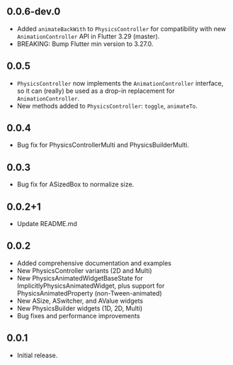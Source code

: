 ## 0.0.6-dev.0

* Added `animateBackWith` to `PhysicsController` for compatibility with new `AnimationController` API in Flutter 3.29 (master).
* BREAKING: Bump Flutter min version to 3.27.0.

## 0.0.5

* `PhysicsController` now implements the `AnimationController` interface, so it can (really) be used as a drop-in replacement for `AnimationController`.
* New methods added to `PhysicsController`: `toggle`, `animateTo`.

## 0.0.4

* Bug fix for PhysicsControllerMulti and PhysicsBuilderMulti.

## 0.0.3

* Bug fix for ASizedBox to normalize size.

## 0.0.2+1

* Update README.md

## 0.0.2

* Added comprehensive documentation and examples
* New PhysicsController variants (2D and Multi)
* New PhysicsAnimatedWidgetBaseState for ImplicitlyPhysicsAnimatedWidget, plus support for PhysicsAnimatedProperty (non-Tween-animated)
* New ASize, ASwitcher, and AValue widgets
* New PhysicsBuilder widgets (1D, 2D, Multi)
* Bug fixes and performance improvements

## 0.0.1

* Initial release.
